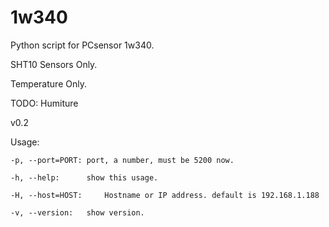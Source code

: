 # 1w340
Python script for PCsensor 1w340. 

SHT10 Sensors Only.

Temperature Only. 

TODO: Humiture

v0.2

Usage:

    -p, --port=PORT: port, a number, must be 5200 now.
    
    -h, --help:      show this usage.
    
    -H, --host=HOST:     Hostname or IP address. default is 192.168.1.188
    
    -v, --version:   show version.

